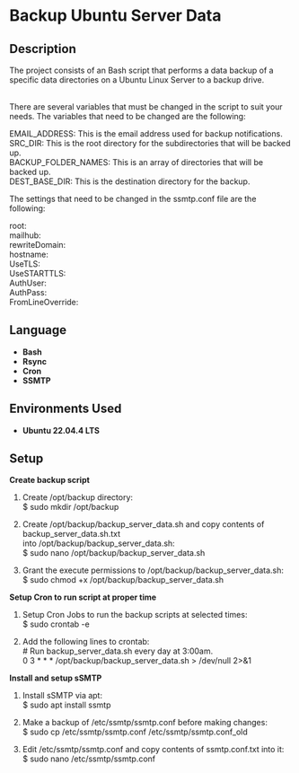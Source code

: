 <h1>Backup Ubuntu Server Data</h1>


<h2>Description</h2>
The project consists of an Bash script that performs a data backup of a specific data directories on a Ubuntu Linux Server to a backup drive.<br/><br/>

There are several variables that must be changed in the script to suit your needs. The variables that need to be changed are the following:<br/>

EMAIL_ADDRESS: This is the email address used for backup notifications.<br/>
SRC_DIR: This is the root directory for the subdirectories that will be backed up.<br/>
BACKUP_FOLDER_NAMES: This is an array of directories that will be backed up.<br/>
DEST_BASE_DIR: This is the destination directory for the backup.<br/>

The settings that need to be changed in the ssmtp.conf file are the following:<br/>

root:<br/>
mailhub:<br/>
rewriteDomain:<br/>
hostname:<br/>
UseTLS:<br/>
UseSTARTTLS:<br/>
AuthUser:<br/>
AuthPass:<br/>
FromLineOverride:<br/>

<h2>Language</h2>

- <b>Bash</b>
- <b>Rsync</b>
- <b>Cron</b>
- <b>SSMTP</b>

<h2>Environments Used </h2>

- <b>Ubuntu 22.04.4 LTS</b>

<h2>Setup</h2>

<b>Create backup script</b></br>

  1. Create /opt/backup directory:</br>
     $ sudo mkdir /opt/backup

  2. Create /opt/backup/backup_server_data.sh and copy contents of backup_server_data.sh.txt</br>
    into /opt/backup/backup_server_data.sh:</br>
     $ sudo nano /opt/backup/backup_server_data.sh

  3. Grant the execute permissions to /opt/backup/backup_server_data.sh:</br>
     $ sudo chmod +x /opt/backup/backup_server_data.sh</br>

<b>Setup Cron to run script at proper time</b></br>     

  1. Setup Cron Jobs to run the backup scripts at selected times:</br>
     $ sudo crontab -e

  2. Add the following lines to crontab:</br>
   <span>#</span> Run backup_server_data.sh every day at 3:00am.</br>
   0 3 * * * /opt/backup/backup_server_data.sh > /dev/null 2>&1</br>

  <b>Install and setup sSMTP</b></br>

  1. Install sSMTP via apt:</br>
     $ sudo apt install ssmtp

  3. Make a backup of /etc/ssmtp/ssmtp.conf before making changes:</br>
     $ sudo cp /etc/ssmtp/ssmtp.conf /etc/ssmtp/ssmtp.conf_old

  4. Edit /etc/ssmtp/ssmtp.conf and copy contents of ssmtp.conf.txt into it:</br>
     $ sudo nano /etc/ssmtp/ssmtp.conf
</br>
</br>
<!--
 ```diff
- text in red
+ text in green
! text in orange
# text in gray
@@ text in purple (and bold)@@
```
--!>
